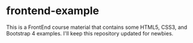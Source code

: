 # frontend-example

This is a FrontEnd course material that contains some HTML5, CSS3, and Bootstrap 4 examples. I'll keep this repository updated for newbies.
